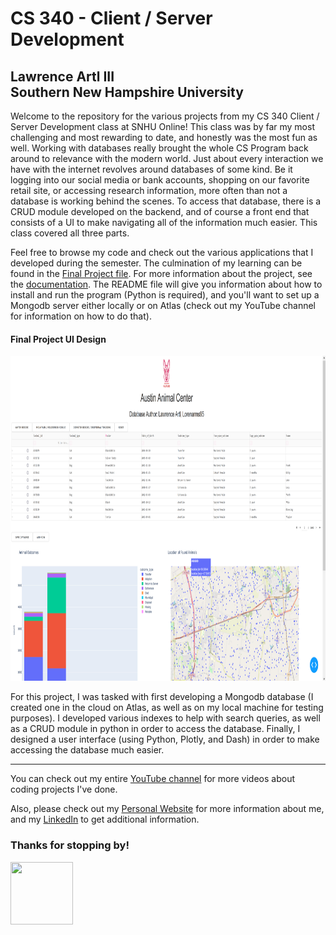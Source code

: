 <h1>CS 340 - Client / Server Development</h1>
<h2>Lawrence Artl III<br>
  Southern New Hampshire University</h2>
  <p>
  Welcome to the repository for the various projects from my CS 340 Client / Server Development class at SNHU Online! 
  This class was by far my most challenging and most rewarding to date, and honestly was the most fun as well. Working with databases really brought the whole CS Program back around to relevance with the modern world. Just about every interaction we have with the internet revolves around databases of some kind. Be it logging into our social media or bank accounts, shopping on our favorite retail site, or accessing research information, more often than not a database is working behind the scenes. To access that database, there is a CRUD module developed on the backend, and of course a front end that consists of a UI to make navigating all of the information much easier. This class covered all three parts.
  
  Feel free to browse my code and check out the various applications that I developed during the semester. The culmination of my learning can be found in the  <a href="https://github.com/lorenarms/SNHU_CS_340_Client_Server_Development/blob/main/Python%20Mongo%20Tests/ModuleSixMilestone_AAC.py" target="_blank">Final Project file</a>. For more information about the project, see the 
  <a href="https://github.com/lorenarms/SNHU_CS_330_Projects/tree/master/7-1 Final Project - A 3D Scene/Documentation" target="_blank">documentation</a>. The README file will give you information about how to install and run the program (Python is required), and you'll want to set up a Mongodb server either locally or on Atlas (check out my YouTube channel for information on how to do that).
  <br>
  <h4>Final Project UI Design</h4>
  <img src="https://github.com/lorenarms/SNHU_CS_340_Client_Server_Development/blob/main/Python%20Mongo%20Tests/01%20mainpage.png" atl="[picture of final project]" style="width:1280px;height:520px;">
                                                                                                                               
  </p>
  <p>
  For this project, I was tasked with first developing a Mongodb database (I created one in the cloud on Atlas, as well as on my local machine for testing purposes). I developed various indexes to help with search queries, as well as a CRUD module in python in order to access the database. Finally, I designed a user interface (using Python, Plotly, and Dash) in order to make accessing the database much easier.
  </p>
 <hr>
  <p>
  You can check out my entire <a href="https://www.youtube.com/channel/UCGtp8PRHgPCQHYoSxbMST8A" target="_blank">YouTube channel</a> for more videos about coding projects I've done.</p>
<p>Also, please check out my <a href="http://artllj.com" target="_blank">Personal Website</a> for more information about me, and my <a href="https://www.linkedin.com/in/lorenarms95/" target="_blank">LinkedIn</a> to get additional information. </p>
<h3>Thanks for stopping by!</h3>
<img src="https://media-exp2.licdn.com/dms/image/C5603AQEqU5vuSjmWrg/profile-displayphoto-shrink_400_400/0/1641574403621?e=1660780800&v=beta&t=hukMeE3aKt4d6lyocOdHmZmJ16QC0bWLUaaT2d_m5Gk" atl="[picture of me]" style="width:100px;height:100px;">
